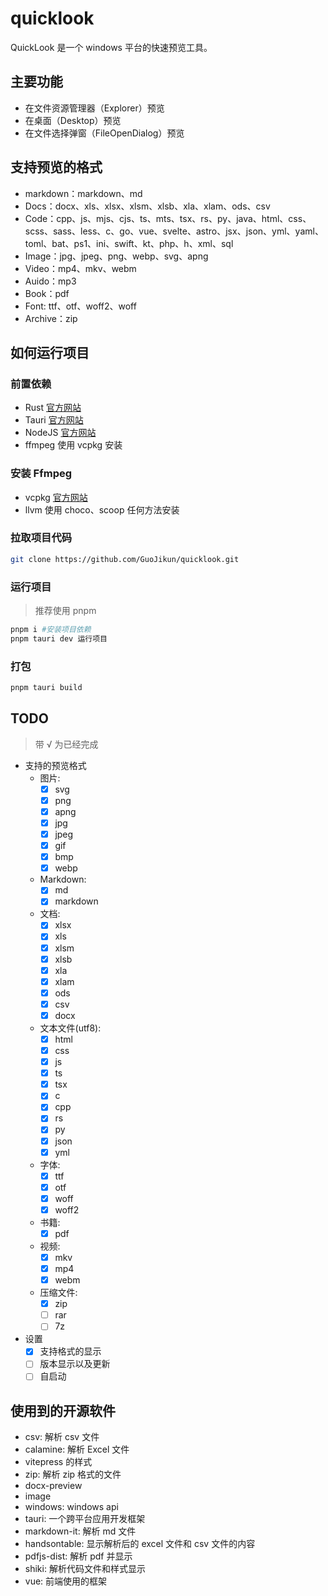 # quicklook

QuickLook 是一个 windows 平台的快速预览工具。

## 主要功能

- 在文件资源管理器（Explorer）预览
- 在桌面（Desktop）预览
- 在文件选择弹窗（FileOpenDialog）预览

## 支持预览的格式

- markdown：markdown、md
- Docs：docx、xls、xlsx、xlsm、xlsb、xla、xlam、ods、csv
- Code：cpp、js、mjs、cjs、ts、mts、tsx、rs、py、java、html、css、scss、sass、less、c、go、vue、svelte、astro、jsx、json、yml、yaml、toml、bat、ps1、ini、swift、kt、php、h、xml、sql
- Image：jpg、jpeg、png、webp、svg、apng
- Video：mp4、mkv、webm
- Auido：mp3
- Book：pdf
- Font: ttf、otf、woff2、woff
- Archive：zip

## 如何运行项目

### 前置依赖

- Rust [官方网站](https://www.rust-lang.org/tools/install)
- Tauri [官方网站](https://tauri.app/start/prerequisites/)
- NodeJS [官方网站](https://nodejs.org/)
- ffmpeg 使用 vcpkg 安装

### 安装 Ffmpeg

- vcpkg [官方网站](https://github.com/microsoft/vcpkg)
- llvm 使用 choco、scoop 任何方法安装

### 拉取项目代码

```bash
git clone https://github.com/GuoJikun/quicklook.git 
```

### 运行项目

> 推荐使用 pnpm

```bash
pnpm i #安装项目依赖
pnpm tauri dev 运行项目
```

### 打包

```bash
pnpm tauri build
```

## TODO

> 带 √ 为已经完成

- 支持的预览格式
  - 图片:
    - [x] svg
    - [x] png
    - [x] apng
    - [x] jpg
    - [x] jpeg
    - [x] gif
    - [x] bmp
    - [x] webp
  - Markdown:
    - [x] md
    - [x] markdown
  - 文档:
    - [x] xlsx
    - [x] xls
    - [x] xlsm
    - [x] xlsb
    - [x] xla
    - [x] xlam
    - [x] ods
    - [x] csv
    - [x] docx
  - 文本文件(utf8):
    - [x] html
    - [x] css
    - [x] js
    - [x] ts
    - [x] tsx
    - [x] c
    - [x] cpp
    - [x] rs
    - [x] py
    - [x] json
    - [x] yml
  - 字体:
    - [x] ttf
    - [x] otf
    - [x] woff
    - [x] woff2
  - 书籍:
    - [x] pdf
  - 视频:
    - [x] mkv
    - [x] mp4
    - [x] webm
  - 压缩文件:
    - [x] zip
    - [ ] rar
    - [ ] 7z
- 设置
  - [x] 支持格式的显示
  - [ ] 版本显示以及更新
  - [ ] 自启动

## 使用到的开源软件

- csv: 解析 csv 文件
- calamine: 解析 Excel 文件
- vitepress 的样式
- zip: 解析 zip 格式的文件
- docx-preview
- image
- windows: windows api
- tauri: 一个跨平台应用开发框架
- markdown-it: 解析 md 文件
- handsontable: 显示解析后的 excel 文件和 csv 文件的内容
- pdfjs-dist: 解析 pdf 并显示
- shiki: 解析代码文件和样式显示
- vue: 前端使用的框架
